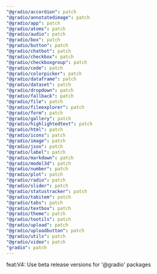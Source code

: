 ```yaml
---
"@gradio/accordion": patch
"@gradio/annotatedimage": patch
"@gradio/app": patch
"@gradio/atoms": patch
"@gradio/audio": patch
"@gradio/box": patch
"@gradio/button": patch
"@gradio/chatbot": patch
"@gradio/checkbox": patch
"@gradio/checkboxgroup": patch
"@gradio/code": patch
"@gradio/colorpicker": patch
"@gradio/dataframe": patch
"@gradio/dataset": patch
"@gradio/dropdown": patch
"@gradio/fallback": patch
"@gradio/file": patch
"@gradio/fileexplorer": patch
"@gradio/form": patch
"@gradio/gallery": patch
"@gradio/highlightedtext": patch
"@gradio/html": patch
"@gradio/icons": patch
"@gradio/image": patch
"@gradio/json": patch
"@gradio/label": patch
"@gradio/markdown": patch
"@gradio/model3d": patch
"@gradio/number": patch
"@gradio/plot": patch
"@gradio/radio": patch
"@gradio/slider": patch
"@gradio/statustracker": patch
"@gradio/tabitem": patch
"@gradio/tabs": patch
"@gradio/textbox": patch
"@gradio/theme": patch
"@gradio/tootils": patch
"@gradio/upload": patch
"@gradio/uploadbutton": patch
"@gradio/utils": patch
"@gradio/video": patch
"gradio": patch
---
```


feat:V4: Use beta release versions for '@gradio' packages
